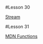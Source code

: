 #Lesson 30

[Stream](http://kevinlawler.com/streams)

#Lesson 31

[MDN Functions](https://developer.mozilla.org/en/docs/Web/JavaScript/Guide/Functions)

